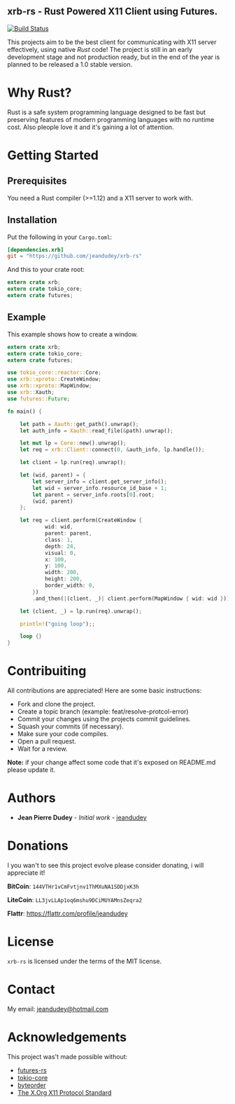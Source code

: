 xrb-rs - Rust Powered X11 Client using Futures.
-----------------------------------------------

[![Build Status](https://travis-ci.org/jeandudey/xrb-rs.svg?branch=master)](https://travis-ci.org/jeandudey/xrb-rs)

This projects aim to be the best client for communicating with X11 server effectively, using native *Rust* code! The project is still in an early development stage and not production ready, but in the end of the year is planned to be released a 1.0 stable version.

# Why Rust?
Rust is a safe system programming language designed to be fast but preserving features of modern programming languages with no runtime cost. Also pleople love it and it's gaining a lot of attention.

# Getting Started

## Prerequisites
You need a Rust compiler (>=1.12) and a X11 server to work with.

## Installation
Put the following in your `Cargo.toml`:

```toml
[dependencies.xrb]
git = "https://github.com/jeandudey/xrb-rs"
```

And this to your crate root:
```rust
extern crate xrb;
extern crate tokio_core;
extern crate futures;
```


## Example
This example shows how to create a window.

```rust
extern crate xrb;
extern crate tokio_core;
extern crate futures;

use tokio_core::reactor::Core;
use xrb::xproto::CreateWindow;
use xrb::xproto::MapWindow;
use xrb::Xauth;
use futures::Future;

fn main() {

    let path = Xauth::get_path().unwrap();
    let auth_info = Xauth::read_file(&path).unwrap();

    let mut lp = Core::new().unwrap();
    let req = xrb::Client::connect(0, &auth_info, lp.handle());

    let client = lp.run(req).unwrap();

    let (wid, parent) = {
        let server_info = client.get_server_info();
        let wid = server_info.resource_id_base + 1;
        let parent = server_info.roots[0].root;
        (wid, parent)
    };

    let req = client.perform(CreateWindow {
            wid: wid,
            parent: parent,
            class: 1,
            depth: 24,
            visual: 0,
            x: 100,
            y: 100,
            width: 200,
            height: 200,
            border_width: 0,
        })
        .and_then(|(client, _)| client.perform(MapWindow { wid: wid }));

    let (client, _) = lp.run(req).unwrap();

    println!("going loop");;

    loop {}
}
```

# Contribuiting
All contributions are appreciated! Here are some basic instructions:
- Fork and clone the project.
- Create a topic branch (example: feat/resolve-protcol-error)
- Commit your changes using the projects commit guidelines.
- Squash your commits (if necessary).
- Make sure your code compiles.
- Open a pull request.
- Wait for a review.

**Note:** if your change affect some code that it's exposed on README.md please update it.

# Authors
- **Jean Pierre Dudey** - *Initial work* - [jeandudey][my-profile]

# Donations
I you wan't to see this project evolve please consider donating, i will appreciate it!

**BitCoin**: `144VTHr1vCmFvtjnv1ThMXuNA1SDDjxK3h`

**LiteCoin**: `LL3jvLLAp1oq6mshu9DCiMUYAMnsZeqra2`

**Flattr**: https://flattr.com/profile/jeandudey

# License
`xrb-rs` is licensed under the terms of the MIT license.

# Contact 
My email: jeandudey@hotmail.com

# Acknowledgements
This project was't made possible without:
- [futures-rs][1]
- [tokio-core][2]
- [byteorder][3]
- [The X.Org X11 Protocol Standard][4]

[1]: https://github.com/alexcrichton/futures-rs/
[2]: https://github.com/tokio-rs/tokio-core/
[3]: https://github.com/BurntSushi/byteorder/ 
[4]: http://www.x.org/releases/X11R7.7/doc/xproto/x11protocol.html
[my-profile]: https://github.com/jeandudey/
